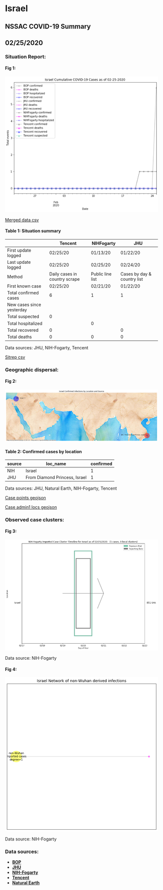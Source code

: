 # Israel
## NSSAC COVID-19 Summary
## 02/25/2020



### Situation Report:
#### Fig 1:
![Israel cases](../merged_histories/Israel_merged_histories.png)

[Merged data csv](https://github.com/SchlittDataSci/SchlittDataSci.github.io/blob/master/data/tables/Israel_merged_daily.csv)

#### Table 1: Situation summary


|                           | Tencent                       | NIHFogarty       | JHU                         |
|---------------------------|-------------------------------|------------------|-----------------------------|
| First update logged       | 02/25/20                      | 01/13/20         | 01/22/20                    |
| Last update logged        | 02/25/20                      | 02/25/20         | 02/24/20                    |
| Method                    | Daily cases in country scrape | Public line list | Cases by day & country list |
| First known case          | 02/25/20                      | 02/21/20         | 01/22/20                    |
| Total confirmed cases     | 6                             | 1                | 1                           |
| New cases since yesterday |                               |                  |                             |
| Total suspected           | 0                             |                  |                             |
| Total hospitalized        |                               | 0                |                             |
| Total recovered           | 0                             |                  | 0                           |
| Total deaths              | 0                             | 0                | 0                           |

Data sources: JHU, NIH-Fogarty, Tencent


[Sitrep csv](https://github.com/SchlittDataSci/SchlittDataSci.github.io/blob/master/data/tables/Israel_sitrep.csv)

### Geographic dispersal:
#### Fig 2:
![Israel mapped](../case_locs/Israel_case_locs.png)

#### Table 2: Confirmed cases by location


| source   | loc_name                      |   confirmed |
|----------|-------------------------------|-------------|
| NIH      | Israel                        |           1 |
| JHU      | From Diamond Princess, Israel |           1 |

Data sources: JHU, Natural Earth, NIH-Fogarty, Tencent


[Case points geojson](https://github.com/SchlittDataSci/SchlittDataSci.github.io/blob/master/data/shapes/Israel_case_locs.geojson)

[Case admin1 locs geojson](https://github.com/SchlittDataSci/SchlittDataSci.github.io/blob/master/data/shapes/Israel_admin1_locs.geojson)

### Observed case clusters:
#### Fig 3:
![Israel cases](../cluster_analysis/Israel_imported_cases_NIHFogarty.png)



Data source: NIH-Fogarty


#### Fig 4:
![Israel network](../autochthonous_networks/Israel_network.png)



Data source: NIH-Fogarty


### Data sources:
* **[BOP](https://github.com/beoutbreakprepared/nCoV2019)**
* **[JHU](https://github.com/CSSEGISandData/COVID-19)** 
* **[NIH-Fogarty](https://docs.google.com/spreadsheets/d/1jS24DjSPVWa4iuxuD4OAXrE3QeI8c9BC1hSlqr-NMiU/edit#gid=1187587451)** 
* **[Tencent](https://news.qq.com/zt2020/page/feiyan.htm)**
* **[Natural Earth](https://www.naturalearthdata.com/forums/forum/natural-earth-map-data/cultural-vectors/admin-1-states-provinces-and-their-boundaries/)**

<!-- Global site tag (gtag.js) - Google Analytics -->
<script async src="https://www.googletagmanager.com/gtag/js?id=UA-158816269-1"></script>
<script>
  window.dataLayer = window.dataLayer || [];
  function gtag(){dataLayer.push(arguments);}
  gtag('js', new Date());

  gtag('config', 'UA-158816269-1');
</script>